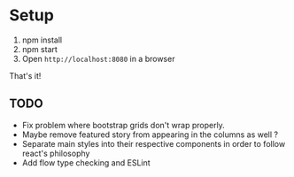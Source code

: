 # Setup
1. npm install
3. npm start
2. Open ```http://localhost:8080``` in a browser

That's it!

## TODO
* Fix problem where bootstrap grids don't wrap properly.
* Maybe remove featured story from appearing in the columns as well ?
* Separate main styles into their respective components in order to follow react's philosophy
* Add flow type checking and ESLint
